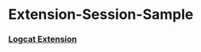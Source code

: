 # Extension-Session-Sample

### <a href="/app/utils/log_extension.pdf" target="_blank">Logcat Extension</a>


